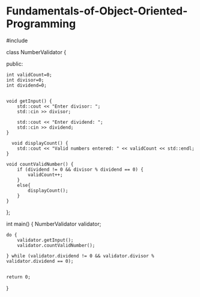 # Fundamentals-of-Object-Oriented-Programming
#include <iostream>

class NumberValidator {
    
public:

    int validCount=0;
    int divisor=0;
    int dividend=0;


    void getInput() {
        std::cout << "Enter divisor: ";
        std::cin >> divisor;

        std::cout << "Enter dividend: ";
        std::cin >> dividend;
    }
    
      void displayCount() {
        std::cout << "Valid numbers entered: " << validCount << std::endl;
    }

    void countValidNumber() {
        if (dividend != 0 && divisor % dividend == 0) {
            validCount++;
        }
        else{
            displayCount();
        }
    }

  
};

int main() {
    NumberValidator validator;

    do {
        validator.getInput();
        validator.countValidNumber();

    } while (validator.dividend != 0 && validator.divisor % validator.dividend == 0);


    return 0;
}
